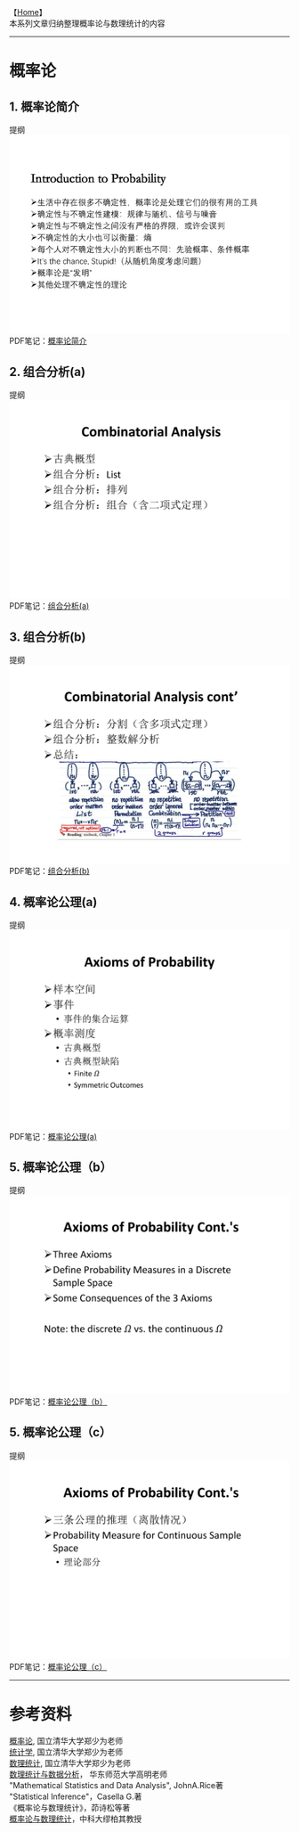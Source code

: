【[Home](https://simplelp.github.io/)】     
本系列文章归纳整理概率论与数理统计的内容

-------------------------------------------------------------

# 概率论
## 1. 概率论简介
提纲<br>
![图1](lec_1.jpg) <br>
PDF笔记：[概率论简介](01_Introduction_0913.pdf)     

## 2. 组合分析(a)
提纲<br>
![图2](lec_2.jpg) <br>
PDF笔记：[组合分析(a)](02_Combinatorics_0915.pdf)    

## 3. 组合分析(b)
提纲<br>
![图3](lec_3.jpg) <br>
PDF笔记：[组合分析(b)](02_Combinatorics_0920.pdf)

## 4. 概率论公理(a)
提纲 <br>
![图4](lec_4.jpg) <br>
PDF笔记：[概率论公理(a)](03_AxiomProbability_0920.pdf)

## 5. 概率论公理（b）
提纲<br>
![图5](lec_5.jpg) <br>
PDF笔记：[概率论公理（b）](03_AxiomProbability_0922.pdf) 

## 5. 概率论公理（c）
提纲<br>
![图6](lec_6.jpg) <br>
PDF笔记：[概率论公理（c）](03_AxiomProbability_0927.pdf) 


---------------------------------------------------------

# 参考资料
[概率论](http://www.stat.nthu.edu.tw/~swcheng/Teaching/math2810/index.html), 国立清华大学郑少为老师        
[统计学](http://www.stat.nthu.edu.tw/~swcheng/Teaching/math2820/index.html), 国立清华大学郑少为老师        
[数理统计](http://www.stat.nthu.edu.tw/~swcheng/Teaching/stat3875/index.php), 国立清华大学郑少为老师         
[数理统计与数据分析](http://dase.ecnu.edu.cn/mgao/teaching/UStat_2018_Fall/MSDA.html)， 华东师范大学高明老师           
"Mathematical Statistics and Data Analysis", JohnA.Rice著          
"Statistical Inference"，Casella G.著         
《概率论与数理统计》，茆诗松等著        
[概率论与数理统计](https://www.bilibili.com/video/av17582696?from=search&seid=10229922130523106701)，中科大缪柏其教授    
